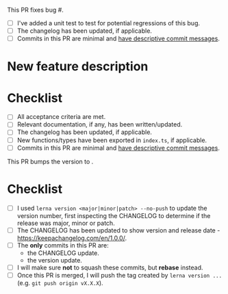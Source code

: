 <!-- When fixing a bug: -->

This PR fixes bug #.

- [ ] I've added a unit test to test for potential regressions of this bug.
- [ ] The changelog has been updated, if applicable.
- [ ] Commits in this PR are minimal and [have descriptive commit messages](https://chris.beams.io/posts/git-commit/).

<!-- When adding a new feature: -->

# New feature description

# Checklist

- [ ] All acceptance criteria are met.
- [ ] Relevant documentation, if any, has been written/updated.
- [ ] The changelog has been updated, if applicable.
- [ ] New functions/types have been exported in `index.ts`, if applicable.
- [ ] Commits in this PR are minimal and [have descriptive commit messages](https://chris.beams.io/posts/git-commit/).

<!-- When cutting a release: -->

This PR bumps the version to <version number>.

# Checklist

- [ ] I used `lerna version <major|minor|patch> --no-push` to update the version number, first inspecting the CHANGELOG to determine if the release was major, minor or patch.
- [ ] The CHANGELOG has been updated to show version and release date - https://keepachangelog.com/en/1.0.0/.
- [ ] The **only** commits in this PR are:
  - the CHANGELOG update.
  - the version update.
- [ ] I will make sure **not** to squash these commits, but **rebase** instead.
- [ ] Once this PR is merged, I will push the tag created by `lerna version ...` (e.g. `git push origin vX.X.X`).
